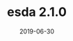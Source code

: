 ---
title: esda 2.1.0
date: 2019-06-30
month: "06.30"
year: "2019"
rls: "06.30.2019"
description: esda 2.1.0 released. Changelog.
type: "news"
link: "https://esda.readthedocs.io/en/latest/"
---